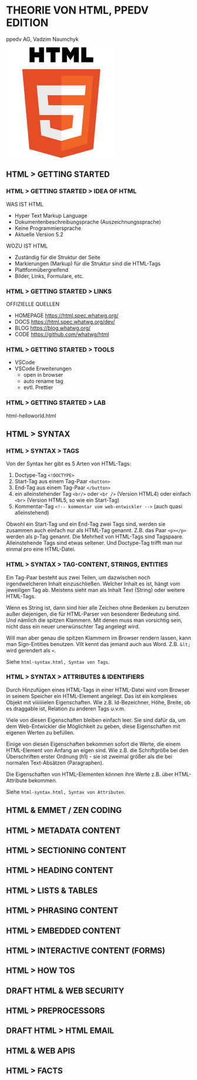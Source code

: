 # THEORIE VON HTML, PPEDV EDITION
<!-- Kommentare übergehen nicht in die PDF-Datei -->
<!--
PFLEGEN DIESER FOLIEN
* Überschriften vereinheitlichen (check 06.01.2020)
* draft-Folien und Abschnitte ausblenden
* Folien mit viel Code in Demos übernehmen
* in Demos übernommenen Folien mit #demo versehen
* Folien auf Englisch übersetzen
* Folien mit weniger als 5 Zeilen Text mit anderen Folien vereinen
* LABS einbinden
* Code-Bilder als Text umschreiben
* ???, !!! und #todo abarbeiten
* Tabellen vereinheitlichen (Folie mit Tabelle im Folienmaster anlegen?)
 -->

ppedv AG, Vadzim Naumchyk

<!-- ![html-logo](html-images/html-logo.png) -->

<img src="html-images/html-logo.png" alt="html-logo" height="300"/>

## HTML > GETTING STARTED

### HTML > GETTING STARTED > IDEA OF HTML

WAS IST HTML

- Hyper Text Markup Language
- Dokumentenbeschreibungsprache (Auszeichnungssprache)
- Keine Programmiersprache
- Aktuelle Version 5.2    <!-- #checkForUpdates -->

WOZU IST HTML

- Zuständig für die Struktur der Seite
- Markierungen (Markup) für die Struktur sind die HTML-Tags
- Plattformübergreifend
- Bilder, Links, Formulare, etc.

<!--
IN-COURSE REMARKS
Hypertext ist ein Text, der nicht linear sein muss (not constrained to be linear).
Hypertext ist ein Text, der Links zu anderen Texten enthält.
HyperMedia ist ein Hypertext, der auch Grafiken, Videos oder Klänge enthalten kann (not constrained to be text).
Hypertext und HyperMedia sind Konzepte, keine Produkte.
https://de.wikipedia.org/wiki/Hypertext

---------------------------------------------------------
PREPARATION REMARKS
checkForUpdates
 -->

### HTML > GETTING STARTED > LINKS

OFFIZIELLE QUELLEN

- HOMEPAGE <https://html.spec.whatwg.org/>
- DOCS <https://html.spec.whatwg.org/dev/>
- BLOG <https://blog.whatwg.org/>
- CODE <https://github.com/whatwg/html>

<!--
IN-COURSE REMARKS
Html5test: zeigt wie gut mein Browser HTML5 unterstützt.
Validator: Überprüft das Markup (HTML, XHTML, ...) von Webdokumenten.

http://html5test.com
http://validator.w3.org/
https://html.spec.whatwg.org/multipage/ (HTML Living Standard)
https://www.w3.org/html/
https://validator.w3.org/
Überprüfen, ob die Webseite stabil gebaut ist
Grammatikkenner

http://html5test.com/
Was kann welcher Browser

http://csszengarden.com/
Für CSS Beispiele

---------------------------------------------------------
PREPARATION REMARKS
*todo in die notes übernehmen
 -->

### HTML > GETTING STARTED > TOOLS

- VSCode
- VSCode Erweiterungen
  - open in browser
  - auto rename tag
  - evtl. Prettier

<!--
IN-COURSE REMARKS

---------------------------------------------------------
PREPARATION REMARKS

??? auto complete tag benennt die schließenden Tags nicht um
(evtl auch auto complete tag und auto close tag)

Prettier löscht beim Formatieren die leeren Zeilen
default Formatter - vscode.html

klicken auf install, dann reload

??? css formatter - was macht diese Erweiterung ?
??? was ist default oder built-in formatter für css, html und js ?
 -->

### HTML > GETTING STARTED > LAB

html-helloworld.html

<!--
IN-COURSE REMARKS
html-helloworld.html wird später zu index.html. Deswegen nur das einbauen, was später auch gebraucht wird. Alles andere, was man am Anfang zeigen möchte, in der der Datei html-syntax.html zeigen.

Ein erstes HTML5-Dokument
<!DOCTYPE html>
    <head>
        <meta charset="utf-8">
        <title>HTML</title>
    </head>
    <h1>Ich bin ein HTML5-Dokument</h1>
    <p class=beispiel>  Hallo!
    <p>
        Ich bin ein HTML5-Dokument!

---------------------------------------------------------
PREPARATION REMARKS

 -->

## HTML > SYNTAX

### HTML > SYNTAX > TAGS

Von der Syntax her gibt es 5 Arten von HTML-Tags:

1. Doctype-Tag `<!DOCTYPE>`
2. Start-Tag aus einem Tag-Paar `<button>`
3. End-Tag aus einem Tag-Paar `</button>`
4. ein alleinstehender Tag `<br/>` oder `<br />` (Version HTML4) oder einfach `<br>` (Version HTML5, so wie ein Start-Tag)
5. Kommentar-Tag `<!-- kommentar vom web-entwickler -->` (auch quasi alleinstehend)

Obwohl ein Start-Tag und ein End-Tag zwei Tags sind, werden sie zusammen auch einfach nur als HTML-Tag genannt. Z.B. das Paar `<p></p>` werden als p-Tag genannt. Die Mehrheit von HTML-Tags sind Tagspaare. Alleinstehende Tags sind etwas seltener. Und Doctype-Tag trifft man nur einmal pro eine HTML-Datei.

### HTML > SYNTAX > TAG-CONTENT, STRINGS, ENTITIES

Ein Tag-Paar besteht aus zwei Teilen, um dazwischen noch irgendwelcheren Inhalt einzuschließen. Welcher Inhalt es ist, hängt vom jeweiligen Tag ab. Meistens sieht man als Inhalt Text (String) oder weitere HTML-Tags.

Wenn es String ist, dann sind hier alle Zeichen ohne Bedenken zu benutzen außer diejenigen, die für HTML-Parser von besonderer Bedeutung sind. Und nämlich die spitzen Klammern. Mit denen muss man vorsichtig sein, nicht dass ein neuer unerwünschter Tag angelegt wird.

Will man aber genau die spitzen Klammern im Browser rendern lassen, kann man Sign-Entities benutzen. Vllt kennt das jemand auch aus Word. Z.B. `&lt;` wird gerendert als `<`.

Siehe `html-syntax.html, Syntax von Tags`.

### HTML > SYNTAX > ATTRIBUTES & IDENTIFIERS

Durch Hinzufügen eines HTML-Tags in einer HTML-Datei wird vom Browser in seinem Speicher ein HTML-Element angelegt. Das ist ein komplexes Objekt mit viiiiiiielen Eigenschaften. Wie z.B. Id-Bezeichner, Höhe, Breite, ob es draggable ist, Relation zu anderen Tags u.v.m.

Viele von diesen Eigenschaften bleiben einfach leer. Sie sind dafür da, um dem Web-Entwickler die Möglichkeit zu geben, diese Eigenschaften mit eigenen Werten zu befüllen.

Einige von diesen Eigenschaften bekommen sofort die Werte, die einem HTML-Element von Anfang an eigen sind. Wie z.B. die Schriftgröße bei den Überschriften erster Ordnung (h1) - sie ist zweimal größer als die bei normalen Text-Absätzen (Paragraphen).

Die Eigenschaften von HTML-Elementen können ihre Werte z.B. über HTML-Attribute bekommen.

Siehe `html-syntax.html, Syntax von Attributen`.



## HTML & EMMET / ZEN CODING

## HTML > METADATA CONTENT

## HTML > SECTIONING CONTENT

## HTML > HEADING CONTENT

## HTML > LISTS & TABLES

## HTML > PHRASING CONTENT

## HTML > EMBEDDED CONTENT

## HTML > INTERACTIVE CONTENT (FORMS)

## HTML > HOW TOS

## DRAFT HTML & WEB SECURITY

## HTML > PREPROCESSORS

## DRAFT HTML > HTML EMAIL

## HTML & WEB APIS

## HTML > FACTS
